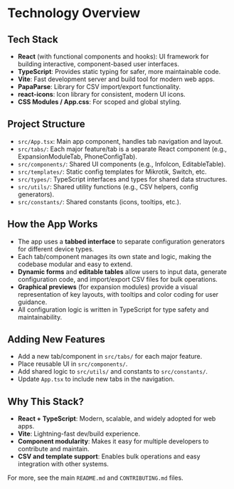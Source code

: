 # Technology Overview

## Tech Stack

- **React** (with functional components and hooks): UI framework for building interactive, component-based user interfaces.
- **TypeScript**: Provides static typing for safer, more maintainable code.
- **Vite**: Fast development server and build tool for modern web apps.
- **PapaParse**: Library for CSV import/export functionality.
- **react-icons**: Icon library for consistent, modern UI icons.
- **CSS Modules / App.css**: For scoped and global styling.

## Project Structure

- `src/App.tsx`: Main app component, handles tab navigation and layout.
- `src/tabs/`: Each major feature/tab is a separate React component (e.g., ExpansionModuleTab, PhoneConfigTab).
- `src/components/`: Shared UI components (e.g., InfoIcon, EditableTable).
- `src/templates/`: Static config templates for Mikrotik, Switch, etc.
- `src/types/`: TypeScript interfaces and types for shared data structures.
- `src/utils/`: Shared utility functions (e.g., CSV helpers, config generators).
- `src/constants/`: Shared constants (icons, tooltips, etc.).

## How the App Works

- The app uses a **tabbed interface** to separate configuration generators for different device types.
- Each tab/component manages its own state and logic, making the codebase modular and easy to extend.
- **Dynamic forms** and **editable tables** allow users to input data, generate configuration code, and import/export CSV files for bulk operations.
- **Graphical previews** (for expansion modules) provide a visual representation of key layouts, with tooltips and color coding for user guidance.
- All configuration logic is written in TypeScript for type safety and maintainability.

## Adding New Features

- Add a new tab/component in `src/tabs/` for each major feature.
- Place reusable UI in `src/components/`.
- Add shared logic to `src/utils/` and constants to `src/constants/`.
- Update `App.tsx` to include new tabs in the navigation.

## Why This Stack?
- **React + TypeScript**: Modern, scalable, and widely adopted for web apps.
- **Vite**: Lightning-fast dev/build experience.
- **Component modularity**: Makes it easy for multiple developers to contribute and maintain.
- **CSV and template support**: Enables bulk operations and easy integration with other systems.

For more, see the main `README.md` and `CONTRIBUTING.md` files.
